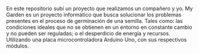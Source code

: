 En este repositorio subí un proyecto que realizamos un compañero y yo. 
My Garden es un proyecto informático que busca solucionar los problemas presentes en el proceso de germinación de una semilla.
Tales como: las condiciones ideales que no se obtienen en un entorno en constante cambio y no pueden ser reguladas; o el desperdicio de energía y recursos. 
Utilizando una placa microcontroladora Arduino Uno, con sus respectivos módulos.
